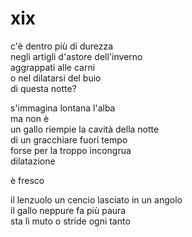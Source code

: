 # xix

c'è dentro più di durezza  
negli artigli d'astore dell'inverno  
aggrappati alle carni  
o nel dilatarsi del buio  
di questa notte?

s'immagina lontana l'alba  
ma non è  
un gallo riempie la cavità della notte  
di un gracchiare fuori tempo  
forse per la troppo incongrua  
dilatazione

è fresco

il lenzuolo un cencio lasciato in un angolo  
il gallo neppure fa più paura  
sta lì muto o stride ogni tanto
